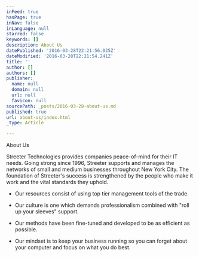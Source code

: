 ```yaml
---
inFeed: true
hasPage: true
inNav: false
inLanguage: null
starred: false
keywords: []
description: About Us
datePublished: '2016-03-28T22:21:56.025Z'
dateModified: '2016-03-28T22:21:54.241Z'
title: ''
author: []
authors: []
publisher:
  name: null
  domain: null
  url: null
  favicon: null
sourcePath: _posts/2016-03-28-about-us.md
published: true
url: about-us/index.html
_type: Article

---
```

About Us

Streeter Technologies provides companies peace-of-mind for their IT needs. Going strong since 1996, Streeter supports and manages the networks of small and medium businesses throughout New York City. The foundation of Streeter's success is strengthened by the people who make it work and the vital standards they uphold. 

* Our resources consist of using top tier management tools of the trade.

* Our culture is one which demands professionalism combined with "roll up your sleeves" support.

* Our methods have been fine-tuned and developed to be as efficient as possible.

* Our mindset is to keep your business running so you can forget about your computer and focus on what you do best.